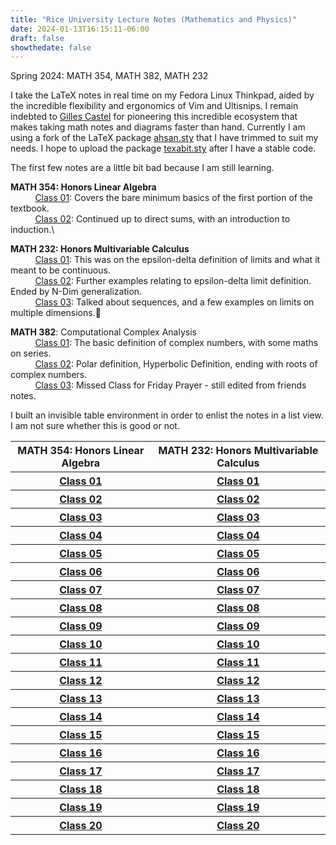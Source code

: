 ```yaml
---
title: "Rice University Lecture Notes (Mathematics and Physics)"
date: 2024-01-13T16:15:11-06:00
draft: false
showthedate: false
---
```

Spring 2024: MATH 354, MATH 382, MATH 232
<!--more-->

I take the LaTeX notes in real time on my Fedora Linux Thinkpad, aided by the incredible flexibility and ergonomics of Vim and Ultisnips. I remain indebted to [Gilles Castel](https://castel.dev) for pioneering this incredible ecosystem that makes taking math notes and diagrams faster than hand. Currently I am using a fork of the LaTeX package [ahsan.sty](https://github.com/AnglyPascal/sty) that I have trimmed to suit my needs. I hope to upload the package [texabit.sty](https://www.youtube.com/watch?v=dQw4w9WgXcQ) after I have a stable code.

The first few notes are a little bit bad because I am still learning.

**MATH 354: Honors Linear Algebra**
\
&nbsp;&nbsp;&nbsp;&nbsp;&nbsp;&nbsp;&nbsp;&nbsp;&nbsp;&nbsp;[Class 01](/math354/class01.pdf): Covers the bare minimum basics of the first portion of the textbook.\
&nbsp;&nbsp;&nbsp;&nbsp;&nbsp;&nbsp;&nbsp;&nbsp;&nbsp;&nbsp;[Class 02](/math354/class02.pdf): Continued up to direct sums, with an introduction to induction.\
<!--&nbsp;&nbsp;&nbsp;&nbsp;&nbsp;&nbsp;&nbsp;&nbsp;&nbsp;&nbsp;[Class 03](/math354/class03.pdf)-->

**MATH 232: Honors Multivariable Calculus**
\
&nbsp;&nbsp;&nbsp;&nbsp;&nbsp;&nbsp;&nbsp;&nbsp;&nbsp;&nbsp;[Class 01](/math232/class01.pdf): This was on the epsilon-delta definition of limits and what it meant to be continuous.\
&nbsp;&nbsp;&nbsp;&nbsp;&nbsp;&nbsp;&nbsp;&nbsp;&nbsp;&nbsp;[Class 02](/math232/class02.pdf): Further examples relating to epsilon-delta limit definition. Ended by N-Dim generalization.\
&nbsp;&nbsp;&nbsp;&nbsp;&nbsp;&nbsp;&nbsp;&nbsp;&nbsp;&nbsp;[Class 03](/math232/class03.pdf): Talked about sequences, and a few examples on limits on multiple dimensions. 

**MATH 382**: Computational Complex Analysis
\
&nbsp;&nbsp;&nbsp;&nbsp;&nbsp;&nbsp;&nbsp;&nbsp;&nbsp;&nbsp;[Class 01](/math382/class01.pdf): The basic definition of complex numbers, with some maths on series.\
&nbsp;&nbsp;&nbsp;&nbsp;&nbsp;&nbsp;&nbsp;&nbsp;&nbsp;&nbsp;[Class 02](/math382/class02.pdf): Polar definition, Hyperbolic Definition, ending with roots of complex numbers.\
&nbsp;&nbsp;&nbsp;&nbsp;&nbsp;&nbsp;&nbsp;&nbsp;&nbsp;&nbsp;[Class 03](/math382/class03.pdf): Missed Class for Friday Prayer - still edited from friends notes.

I built an invisible table environment in order to enlist the notes in a list view. I am not sure whether this is good or not.
<table class="custom-table"> 
<tr> 
<th>MATH 354: Honors Linear Algebra</th>
<th>MATH 232: Honors Multivariable Calculus</th>
</tr>

<tr>
<th>
<a href = "/math354/class01.pdf">Class 01</a>
</th>
<th>
<a href = "/math232/class01.pdf">Class 01</a>
</th>
</tr>


<tr>
<th>
<a href = "/math354/class02.pdf">Class 02</a>
</th>
<th>
<a href = "/math232/class02.pdf">Class 02</a>
</th>
</tr>

<tr>
<th>
<a href = "/math354/class03.pdf">Class 03</a>
</th>
<th>
<a href = "/math232/class03.pdf">Class 03</a>
</th>
</tr>

<tr>
<th>
<a href = "/math354/class04.pdf">Class 04</a>
</th>
<th>
<a href = "/math232/class04.pdf">Class 04</a>
</th>
</tr>

<!-- Continue this pattern up to class 20 -->

<tr>
<th>
<a href = "/math354/class05.pdf">Class 05</a>
</th>
<th>
<a href = "/math232/class05.pdf">Class 05</a>
</th>
</tr>

<tr>
<th>
<a href = "/math354/class06.pdf">Class 06</a>
</th>
<th>
<a href = "/math232/class06.pdf">Class 06</a>
</th>
</tr>

<tr>
<th>
<a href = "/math354/class07.pdf">Class 07</a>
</th>
<th>
<a href = "/math232/class07.pdf">Class 07</a>
</th>
</tr>

<tr>
<th>
<a href = "/math354/class08.pdf">Class 08</a>
</th>
<th>
<a href = "/math232/class08.pdf">Class 08</a>
</th>
</tr>

<tr>
<th>
<a href = "/math354/class09.pdf">Class 09</a>
</th>
<th>
<a href = "/math232/class09.pdf">Class 09</a>
</th>
</tr>

<tr>
<th>
<a href = "/math354/class10.pdf">Class 10</a>
</th>
<th>
<a href = "/math232/class10.pdf">Class 10</a>
</th>
</tr>

<tr>
<th>
<a href = "/math354/class11.pdf">Class 11</a>
</th>
<th>
<a href = "/math232/class11.pdf">Class 11</a>
</th>
</tr>

<tr>
<th>
<a href = "/math354/class12.pdf">Class 12</a>
</th>
<th>
<a href = "/math232/class12.pdf">Class 12</a>
</th>
</tr>

<tr>
<th>
<a href = "/math354/class13.pdf">Class 13</a>
</th>
<th>
<a href = "/math232/class13.pdf">Class 13</a>
</th>
</tr>

<tr>
<th>
<a href = "/math354/class14.pdf">Class 14</a>
</th>
<th>
<a href = "/math232/class14.pdf">Class 14</a>
</th>
</tr>

<tr>
<th>
<a href = "/math354/class15.pdf">Class 15</a>
</th>
<th>
<a href = "/math232/class15.pdf">Class 15</a>
</th>
</tr>

<tr>
<th>
<a href = "/math354/class16.pdf">Class 16</a>
</th>
<th>
<a href = "/math232/class16.pdf">Class 16</a>
</th>
</tr>

<tr>
<th>
<a href = "/math354/class17.pdf">Class 17</a>
</th>
<th>
<a href = "/math232/class17.pdf">Class 17</a>
</th>
</tr>

<tr>
<th>
<a href = "/math354/class18.pdf">Class 18</a>
</th>
<th>
<a href = "/math232/class18.pdf">Class 18</a>
</th>
</tr>

<tr>
<th>
<a href = "/math354/class19.pdf">Class 19</a>
</th>
<th>
<a href = "/math232/class19.pdf">Class 19</a>
</th>
</tr>

<tr>
<th>
<a href = "/math354/class20.pdf">Class 20</a>
</th>
<th>
<a href = "/math232/class20.pdf">Class 20</a>
</th>
</tr>

</table>
